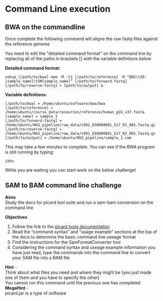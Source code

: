# Command Line execution 
## BWA on the commandline

Once complete the following command will aligne the raw fastq files against the reference genome  

You need to edit the "detailed command format" on the command line by replacing all of the paths in brackets [] with the variable definitons below

**Detailed command format:**

    nohup [/path/to/bwa] mem -M -t1 [/path/to/reference] -R “@RG\tID:[sample_name]\tSM[sample_name]” [/path/to/forward-fastq] [/path/to/reverse-fastq] > [path/to/output] &  

**Variable definitions:**

    [/path/to/bwa] = /home/ubuntu/software/bwa/bwa  
    [/path/to/reference] = /home/ubuntu/course_data/resources/reference/human_g1k_v37.fasta  
    [sample_name] = sample_1  
    [/path/to/forward-fastq] = /home/ubuntu/NGS_pipeline/raw_data/v501_EX0000001_S17_R1_001.fastq.gz  
    [/path/to/reverse-fastq] = /home/ubuntu/NGS_pipeline/raw_data/v501_EX0000001_S17_R2_001.fastq.gz  
    [/path/to/output] = /home/ubuntu/NGS_pipeline/sample_1.sam  

This may take a few minutes to complete. You can see if the BWA program is still running by typing:

    jobs

Whlie you are waiting you can start work on the below challenge!

## SAM to BAM command line challenge

**Aims**  
Study the docs for picard tool suite and run a sam-bam conversion on the command line 

**Objectives**  
1. Follow the link to the [picard tools documentation](https://broadinstitute.github.io/picard/command-line-overview.html "Picard tools overview")
2. Read the “command syntax” and “usage example” sections at the top of the docs to determine the basic command line useage format
3. Find the instructions for the SamFormatConverter tool
4. Considering the command syntax and useage example information you have just read, type the commands into the command line to convert your SAM file into a BAM file

**Hint** -  
Think about what files you need and where they might be (you just made one of them and you have to specify the other)  
You cannot run this command until the previous one has completed  
**MegaHint** -  
picard.jar is a type of software  
